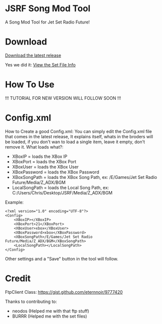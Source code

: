 # JSRF Song Mod Tool
A Song Mod Tool for Jet Set Radio Future! 

# Download
[Download the latest release](https://github.com/chrisderwahre/JSRF_Song_Mod_Tool/releases)

Yes we did it: [View the Set File Info](https://pastebin.com/raw/spiE5xup)

# How To Use
!!! TUTORIAL FOR NEW VERSION WILL FOLLOW SOON !!!

# Config.xml
How to Create a good Config.xml:
You can simply edit the Config.xml file that comes in the latest release, It explains itself, whats in the broders will be loaded, if you don't wan to load a single item, leave it empty, don't remove it.
What loads what?:
 - XBoxIP = loads the XBox IP
 - XBoxPort = loads the XBox Port
 - XBoxUser = loads the XBox User
 - XBoxPassword = loads the XBox Password
 - XBoxSongPath = loads the XBox Song Path, ex: /E/Games/Jet Set Radio Future/Media/Z_ADX/BGM
 - LocalSongPath = loads the Local Song Path, ex: C:/Users/Chris/Desktop/JSRF/Media/Z_ADX/BGM
 
Example:
```
<?xml version="1.0" encoding="UTF-8"?>
<Config>
	<XBoxIP></XBoxIP>
	<XBoxPort>21</XBoxPort>
	<XBoxUser>xbox</XBoxUser>
	<XBoxPassword>xbox</XBoxPassword>
	<XBoxSongPath>/E/Games/Jet Set Radio Future/Media/Z_ADX/BGM</XBoxSongPath>
	<LocalSongPath></LocalSongPath>
</Config>	

```
 
Other settings and a "Save" button in the tool will follow.
# Credit

FtpClient Class: https://gist.github.com/eternnoir/9777420 

Thanks to contributing to:
 - neodos (Helped me with that ftp stuff)
 - BURRR (Helped me with the set files)
